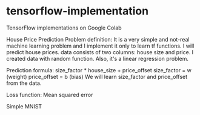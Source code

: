 # tensorflow-implementation
TensorFlow implementations on Google Colab

House Price Prediction
Problem definition: It is a very simple and not-real machine learning problem and I implement it only to learn tf functions. I will predict house prices. data consists of two columns: house size and price. I created data with random function. Also, it's a linear regression problem.

Prediction formula: size_factor * house_size + price_offset
size_factor = w (weight)
price_offset = b (bias)
We will learn size_factor and price_offset from the data.

Loss function: Mean squared error

Simple MNIST
